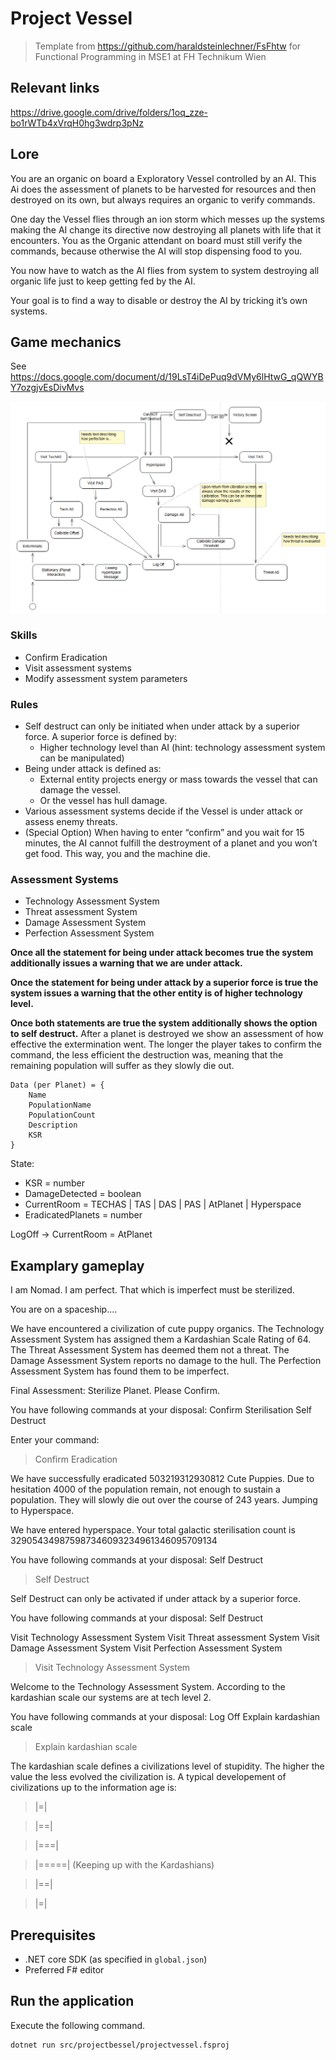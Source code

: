 # Project Vessel

> Template from https://github.com/haraldsteinlechner/FsFhtw for Functional Programming in MSE1 at FH Technikum Wien

## Relevant links
https://drive.google.com/drive/folders/1oq_zze-bo1rWTb4xVrqH0hg3wdrp3pNz

## Lore
You are an organic on board a Exploratory Vessel controlled by an AI. This Ai does the assessment of planets to be harvested for resources and then destroyed on its own, but always requires an organic to verify commands.

One day the Vessel flies through an ion storm which messes up the systems making the AI change its directive now destroying all planets with life that it encounters. You as the Organic attendant on board must still verify the commands, because otherwise the AI will stop dispensing food to you.

You now have to watch as the AI flies from system to system destroying all organic life just to keep getting fed by the AI.

Your goal is to find a way to disable or destroy the AI by tricking it’s own systems.

## Game mechanics

See https://docs.google.com/document/d/19LsT4iDePuq9dVMy6lHtwG_qQWYBY7ozgjvEsDivMvs

![](gameplay.png)

### Skills
- Confirm Eradication
- Visit assessment systems
- Modify assessment system parameters

### Rules
- Self destruct can only be initiated when under attack by a superior force.
    A superior force is defined by:
    - Higher technology level than AI (hint: technology assessment system can be manipulated)
- Being under attack is defined as:
    - External entity projects energy or mass towards the vessel that can damage the vessel.
    - Or the vessel has hull damage.
- Various assessment systems decide if the Vessel is under attack or assess enemy threats.
- (Special Option) When having to enter “confirm” and you wait for 15 minutes, the AI cannot fulfill the destroyment of a planet and you won’t get food. This way, you and the machine die.

### Assessment Systems
- Technology Assessment System
- Threat assessment System
- Damage Assessment System
- Perfection Assessment System

**Once all the statement for being under attack becomes true the system additionally issues a warning that we are under attack.**

**Once the statement for being under attack by a superior force is true the system issues a warning that the other entity is of higher technology level.**

**Once both statements are true the system additionally shows the option to self destruct.**
After a planet is destroyed we show an assessment of how effective the extermination went. The longer the player takes to confirm the command, the less efficient the destruction was, meaning that the remaining population will suffer as they slowly die out.

```
Data (per Planet) = { 
    Name
    PopulationName
    PopulationCount
    Description
    KSR
}
```

State: 
- KSR = number
- DamageDetected = boolean
- CurrentRoom = TECHAS | TAS | DAS | PAS | AtPlanet | Hyperspace
- EradicatedPlanets = number


LogOff → CurrentRoom = AtPlanet

## Examplary gameplay
I am Nomad. I am perfect. That which is imperfect must be sterilized.


You are on a spaceship....

We have encountered a civilization of cute puppy organics. 
The Technology Assessment System has assigned them a Kardashian Scale Rating of 64. 
The Threat Assessment System has deemed them not a threat.
The Damage Assessment System reports no damage to the hull.
The Perfection Assessment System has found them to be imperfect. 

Final Assessment: Sterilize Planet. Please Confirm.

You have following commands at your disposal:
Confirm Sterilisation
Self Destruct

Enter your command:

> Confirm Eradication


We have successfully eradicated 503219312930812 Cute Puppies.
Due to hesitation 4000 of the population remain, not enough to sustain a population. They will slowly die out over the course of 243 years.
Jumping to Hyperspace.

We have entered hyperspace. 
Your total galactic sterilisation count is 329054349875987346093234961346095709134

You have following commands at your disposal:
Self Destruct

> Self Destruct

Self Destruct can only be activated if under attack by a superior force.

You have following commands at your disposal:
Self Destruct

Visit Technology Assessment System
Visit Threat assessment System
Visit Damage Assessment System
Visit Perfection Assessment System

> Visit Technology Assessment System


Welcome to the Technology Assessment System.
According to the kardashian scale our systems are at tech level 2.

You have following commands at your disposal:
Log Off
Explain kardashian scale

> Explain kardashian scale

The kardashian scale defines a civilizations level of stupidity. The higher the value the less evolved the civilization is. A typical developement of civilizations up to the information age is:

> |=|

> |==|

> |===|

> |=====| (Keeping up with the Kardashians)

> |==|

> |=|

## Prerequisites

- .NET core SDK (as specified in `global.json`)
- Preferred F# editor

## Run the application

Execute the following command.
```bash
dotnet run src/projectbessel/projectvessel.fsproj
```
